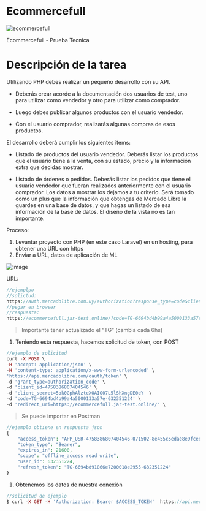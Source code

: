 # Ecommercefull
![ecommercefull](https://github.com/user-attachments/assets/bc5736e3-4c11-463d-b6e1-b23c11ba2ab1)

Ecommercefull - Prueba Tecnica

# Descripción de la tarea

Utilizando PHP debes realizar un pequeño desarrollo con su API.


- Deberás crear acorde a la documentación dos usuarios de test, uno para utilizar como
vendedor y otro para utilizar como comprador.


- Luego debes publicar algunos productos con el usuario vendedor.
- Con el usuario comprador, realizarás algunas compras de esos productos.

El desarrollo deberá cumplir los siguientes items:
- Listado de productos del usuario vendedor.
Deberás listar los productos que el usuario tiene a la venta, con su estado, precio y la
información extra que decidas mostrar.

- Listado de órdenes o pedidos.
Deberás listar los pedidos que tiene el usuario vendedor que fueran realizados
anteriormente con el usuario comprador. Los datos a mostrar los dejamos a tu criterio.
Será tomado como un plus que la información que obtengas de Mercado Libre la guardes en
una base de datos, y que hagas un listado de esa información de la base de datos. El diseño
de la vista no es tan importante.

Proceso:
1. Levantar proyecto con PHP (en este caso Laravel) en un hosting, para obtener una URL con https
2. Enviar a URL, datos de aplicación de ML

![image](https://github.com/user-attachments/assets/8262cef6-fdd0-4559-9c08-ebaba1e7c425)


URL:

```php
//ejemplpo
//solictud:
https://auth.mercadolibre.com.uy/authorization?response_type=code&client_id=4758386807404546&redirect_uri=https://ecommercefull.jar-test.online/
//pegar en browser
//respuesta:
https://ecommercefull.jar-test.online/?code=TG-6694bd4b99a4a5000133a57e-632351224
```

> Importante tener actualizado el “TG” (cambia cada 6hs)
> 
1. Teniendo esta respuesta, hacemos solicitud de token, con POST

```php
//ejemplo de solicitud
curl -X POST \
-H 'accept: application/json' \
-H 'content-type: application/x-www-form-urlencoded' \
'https://api.mercadolibre.com/oauth/token' \
-d 'grant_type=authorization_code' \
-d 'client_id=4758386807404546' \
-d 'client_secret=5ok0GphAlzteXOAIO07L5lShXngDE0eY' \
-d 'code=TG-6694bd4b99a4a5000133a57e-632351224' \
-d 'redirect_uri=https://ecommercefull.jar-test.online/' \ 
```

> Se puede importar en Postman
> 

```php
//ejemplo obtiene en respuesta json
{
    "access_token": "APP_USR-4758386807404546-071502-8e455c5edae8e9fcede86ad971a4a06e-632351224",
    "token_type": "Bearer",
    "expires_in": 21600,
    "scope": "offline_access read write",
    "user_id": 632351224,
    "refresh_token": "TG-6694bd91866e7200018e2955-632351224"
}
```

1. Obtenemos los datos de nuestra conexión

```php
//solicitud de ejemplo
$ curl -X GET -H 'Authorization: Bearer $ACCESS_TOKEN'  https://api.mercadolibre.com/users/me
```
